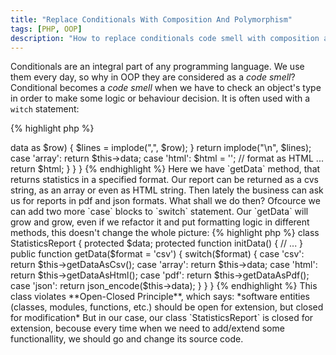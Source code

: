 ```yaml
---
title: "Replace Conditionals With Composition And Polymorphism"
tags: [PHP, OOP]
description: "How to replace conditionals code smell with composition and Polymorphism"
---
```


Conditionals are an integral part of any programming language. We use them every day, so why in OOP they are considered as a *code smell*?
Conditional becomes a *code smell* when we have to check an object's type in order to make some logic or behaviour decision. It is often used with a `witch` statement:

{% highlight php %}
<?php

class StatisticsReport
{

    protected $data;

    protected function initData() {
        // ...
    }

    public function getData($format = 'csv')
    {
        switch($format) {
            case 'csv':
                $lines = [];
                foreach($this->data as $row) {
                    $lines = implode(",", $row);
                }

                return implode("\n", $lines);

            case 'array': 
                return $this->data;

            case 'html':
                $html = '';
                // format as HTML ...
                return $html;
        }
    }
}
{% endhighlight %}

Here we have `getData` method, that returns statistics in a specified format. Our report can be returned as a cvs string, as an array or even as HTML string. Then lately the business can ask us for reports in pdf and json formats. What shall we do then? Ofcource we can add two more `case` blocks to `switch` statement. Our `getData` will grow and grow, even if we refactor it and put formatting logic in different methods, this doesn't change the whole picture:

{% highlight php %}
class StatisticsReport
{

    protected $data;

    protected function initData() {
        // ...
    }

    public function getData($format = 'csv')
    {
        switch($format) {
            case 'csv':
               return $this->getDataAsCsv();

            case 'array': 
                return $this->data;

            case 'html':
                return $this->getDataAsHtml();

            case 'pdf':
                return $this->getDataAsPdf();

            case 'json':
                return json_encode($this->data);
        }
    }
}
{% endhighlight %}

This class violates **Open-Closed Principle**, which says:

*software entities (classes, modules, functions, etc.) should be open for extension, but closed for modification*

But in our case, our class `StatisticsReport` is closed for extension, becouse every time when we need to add/extend some functionallity, we should go and change its source code.
